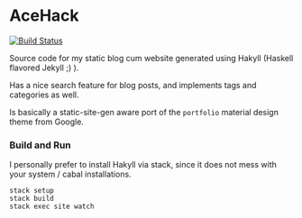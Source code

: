 AceHack
=======

[![Build Status](https://travis-ci.org/sakshamsharma/acehack.svg?branch=master)](https://travis-ci.org/sakshamsharma/acehack)

Source code for my static blog cum website generated using Hakyll (Haskell flavored Jekyll ;) ).

Has a nice search feature for blog posts, and implements tags and categories as well.

Is basically a static-site-gen aware port of the `portfolio` material design theme from Google.


### Build and Run

I personally prefer to install Hakyll via stack, since it does not mess with your system / cabal installations.

```
stack setup
stack build
stack exec site watch
```
